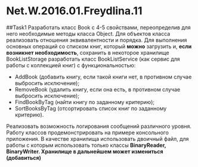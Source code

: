 # Net.W.2016.01.Freydlina.11

##Task1
Разработать класс Book с 4-5 свойствами, переопределив для него необходимые методы класса Object. Для объектов класса реализовать отношения эквивалентности и порядка. Для выполнения основных операций со списком книг, который __можно__ загрузить и, __если возникнет необходимость__, сохранить в некоторое хранилище BookListStorage разработать класс BookListService (как сервис для работы с коллекцией книг) с функциональностью:
* AddBook (добавить книгу, если такой книги нет, в противном случае выбросить исключение); 
* RemoveBook (удалить книгу, если она есть, в противном случае выбросить исключение); 
* FindBookByTag (найти книгу по заданному критерию); 
* SortBooksByTag (отсортировать список книг по заданному критерию). 

Реализовать возможность логирования сообщений различного уровня. Работу классов продемонстрировать на примере консольного приложения. 
В качестве хранилища использовать двоичный файл, для работы с которым использовать только классы __BinaryReader, BinaryWriter. Хранилище в дальнейшем  может измениться (добавиться)__
